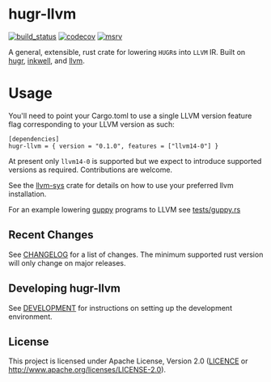 # hugr-llvm

[![build_status][]](https://github.com/CQCL/hugr-llvm/actions)
[![codecov](https://codecov.io/github/CQCL/hugr-llvm/graph/badge.svg?token=TN3DSNHF43)](https://codecov.io/github/CQCL/hugr-llvm)
[![msrv][]](https://github.com/CQCL/hugr-llvm)


A general, extensible, rust crate for lowering `HUGR`s into `LLVM` IR. Built on [hugr][], [inkwell][], and [llvm][].

# Usage

You'll need to point your Cargo.toml to use a single LLVM version feature flag corresponding to your LLVM version as such:
```
[dependencies]
hugr-llvm = { version = "0.1.0", features = ["llvm14-0"] }
```

At present only `llvm14-0` is supported but we expect to introduce supported versions as required. Contributions are welcome.

See the [llvm-sys][] crate for details on how to use your preferred llvm installation.

For an example lowering [guppy][] programs to LLVM see [tests/guppy.rs](./tests/guppy.rs) 

## Recent Changes

See [CHANGELOG](CHANGELOG.md) for a list of changes. The minimum supported rust
version will only change on major releases.

## Developing hugr-llvm

See [DEVELOPMENT](DEVELOPMENT.md) for instructions on setting up the development environment.

## License

This project is licensed under Apache License, Version 2.0 ([LICENCE](LICENCE) or http://www.apache.org/licenses/LICENSE-2.0).


  [build_status]: https://github.com/CQCL/hugr-llvm/actions/workflows/ci-rs.yml/badge.svg?branch=main
  [msrv]: https://img.shields.io/badge/rust-1.75.0%2B-blue.svg
  [hugr]: https://lib.rs/crates/hugr
  [inkwell]: https://thedan64.github.io/inkwell/inkwell/index.html
  [llvm-sys]: https://crates.io/crates/llvm-sys
  [llvm]: https://llvm.org/
  [guppy]: https://github.com/CQCL/guppylang
